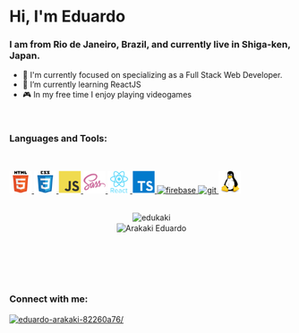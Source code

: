 <h1 align="left">Hi, I'm Eduardo</h1>


<h3 align="left">I am from Rio de Janeiro, Brazil, and currently live in Shiga-ken, Japan.</h3>

- 🔭 I'm currently focused on specializing as a Full Stack Web Developer.
- 🌱  I’m currently learning ReactJS
- 🎮 In my free time I enjoy playing videogames

<br/>

<h3 align="left">Languages and Tools:</h3>

<br/>
<p align="left">
  <a href="https://www.w3.org/html/" target="_blank" rel="noreferrer"> <img src="https://raw.githubusercontent.com/devicons/devicon/master/icons/html5/html5-original-wordmark.svg" alt="html5" width="40" height="40"/> </a> 
  <a href="https://www.w3schools.com/css/" target="_blank" rel="noreferrer"> <img src="https://raw.githubusercontent.com/devicons/devicon/master/icons/css3/css3-original-wordmark.svg" alt="css3" width="40" height="40"/> </a> 
  <a href="https://developer.mozilla.org/en-US/docs/Web/JavaScript" target="_blank" rel="noreferrer"> <img src="https://raw.githubusercontent.com/devicons/devicon/master/icons/javascript/javascript-original.svg" alt="javascript" width="40" height="40"/> </a> 
    <a href="https://sass-lang.com" target="_blank" rel="noreferrer"> <img src="https://raw.githubusercontent.com/devicons/devicon/master/icons/sass/sass-original.svg" alt="sass" width="40" height="40"/> </a> 
    <a href="https://reactjs.org/" target="_blank" rel="noreferrer"> <img src="https://raw.githubusercontent.com/devicons/devicon/master/icons/react/react-original-wordmark.svg" alt="react" width="40" height="40"/> </a> 
  <a href="https://www.typescriptlang.org/" target="_blank" rel="noreferrer"> <img src="https://raw.githubusercontent.com/devicons/devicon/master/icons/typescript/typescript-original.svg" alt="typescript" width="40" height="40"/> </a> 
  <a href="https://firebase.google.com/" target="_blank" rel="noreferrer"> <img src="https://www.vectorlogo.zone/logos/firebase/firebase-icon.svg" alt="firebase" width="40" height="40"/> </a> 
  <a href="https://git-scm.com/" target="_blank" rel="noreferrer"> <img src="https://www.vectorlogo.zone/logos/git-scm/git-scm-icon.svg" alt="git" width="40" height="40"/> </a> 
    <a href="https://www.linux.org/" target="_blank" rel="noreferrer"> <img src="https://raw.githubusercontent.com/devicons/devicon/master/icons/linux/linux-original.svg" alt="linux" width="40" height="40"/> </a></p>

<br/>

 <div align="center">&nbsp;<img align='center' height="300px" src="https://github-readme-stats.vercel.app/api/top-langs?username=edukaki&show_icons=true&locale=en&layout=compact" alt="edukaki" /></div>

<div align="center">&nbsp;<img align="center" height="300px" src="https://streak-stats.demolab.com/?user=edukaki" alt="Arakaki Eduardo" /></div>

<br/>
<br/>
<br/>
<br/>
<br/>



<p><h3 align="left">Connect with me:</h3></p>

<p align="left">

  
<a href="https://linkedin.com/in/eduardo-arakaki-82260a76/" target="blank"><img align="center" src="https://raw.githubusercontent.com/rahuldkjain/github-profile-readme-generator/master/src/images/icons/Social/linked-in-alt.svg" alt="eduardo-arakaki-82260a76/" height="30" width="40" /></a>

</p>
